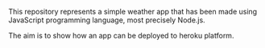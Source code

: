 This repository represents a simple weather app that has been made using JavaScript programming language, most precisely Node.js.

The aim is to show how an app can be deployed to heroku platform. 